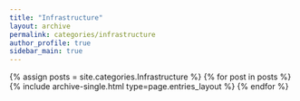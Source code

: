 ```yaml
---
title: "Infrastructure"
layout: archive
permalink: categories/infrastructure
author_profile: true
sidebar_main: true
---
```



{% assign posts = site.categories.Infrastructure %}
{% for post in posts %} {% include archive-single.html type=page.entries_layout %} {% endfor %}